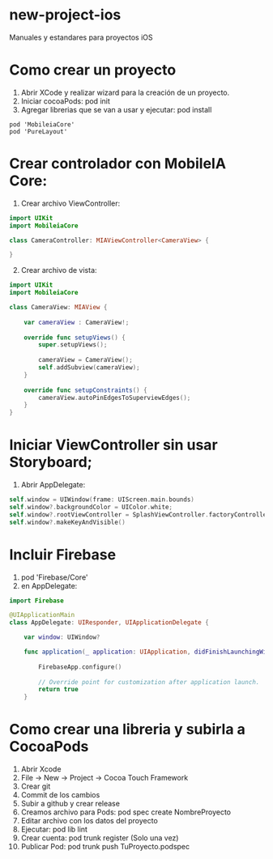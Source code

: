 # new-project-ios
Manuales y estandares para proyectos iOS

# Como crear un proyecto
1. Abrir XCode y realizar wizard para la creación de un proyecto.
2. Iniciar cocoaPods: pod init
3. Agregar librerias que se van a usar y ejecutar: pod install
```pod
pod 'MobileiaCore'
pod 'PureLayout'
```

# Crear controlador con MobileIA Core:
1. Crear archivo ViewController:
```swift
import UIKit
import MobileiaCore

class CameraController: MIAViewController<CameraView> {

}
```
2. Crear archivo de vista:
```swift
import UIKit
import MobileiaCore

class CameraView: MIAView {
    
    var cameraView : CameraView!;
    
    override func setupViews() {
        super.setupViews();
        
        cameraView = CameraView();
        self.addSubview(cameraView);
    }
    
    override func setupConstraints() {
        cameraView.autoPinEdgesToSuperviewEdges();
    }
}

```

# Iniciar ViewController sin usar Storyboard;
1. Abrir AppDelegate:
```swift
self.window = UIWindow(frame: UIScreen.main.bounds)
self.window?.backgroundColor = UIColor.white;
self.window?.rootViewController = SplashViewController.factoryController();
self.window?.makeKeyAndVisible()
```

# Incluir Firebase
1. pod 'Firebase/Core'
2. en AppDelegate:
```swift
import Firebase

@UIApplicationMain
class AppDelegate: UIResponder, UIApplicationDelegate {

    var window: UIWindow?

    func application(_ application: UIApplication, didFinishLaunchingWithOptions launchOptions: [UIApplicationLaunchOptionsKey: Any]?) -> Bool {
        
        FirebaseApp.configure()
        
        // Override point for customization after application launch.
        return true
    }
```

# Como crear una libreria y subirla a CocoaPods
1. Abrir Xcode
2. File -> New -> Project -> Cocoa Touch Framework
3. Crear git
4. Commit de los cambios
5. Subir a github y crear release
6. Creamos archivo para Pods:
    pod spec create NombreProyecto
7. Editar archivo con los datos del proyecto
8. Ejecutar: pod lib lint
9. Crear cuenta: pod trunk register <Your Email> (Solo una vez)
10. Publicar Pod: pod trunk push TuProyecto.podspec